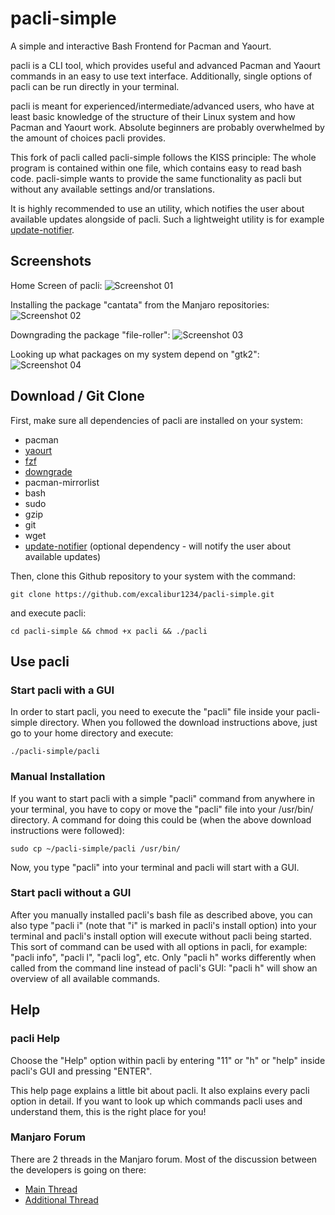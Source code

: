 # pacli-simple
A simple and interactive Bash Frontend for Pacman and Yaourt.

pacli is a CLI tool, which provides useful and advanced Pacman and Yaourt commands in an easy to use text interface. Additionally, single options of pacli can be run directly in your terminal.

pacli is meant for experienced/intermediate/advanced users, who have at least basic knowledge of the structure of their Linux system and how Pacman and Yaourt work. Absolute beginners are probably overwhelmed by the amount of choices pacli provides.

This fork of pacli called pacli-simple follows the KISS principle: The whole program is contained within one file, which contains easy to read bash code. pacli-simple wants to provide the same functionality as pacli but without any available settings and/or translations.


It is highly recommended to use an utility, which notifies the user about available updates alongside of pacli. Such a lightweight utility is for example [update-notifier](https://github.com/Chrysostomus/update-notifier).


## Screenshots

Home Screen of pacli:
![Screenshot 01](http://imagizer.imageshack.com/img924/8197/bPKppR.png)

Installing the package "cantata" from the Manjaro repositories:
![Screenshot 02](http://s32.postimg.org/50okof26t/pacli_simple2.gif)

Downgrading the package "file-roller":
![Screenshot 03](http://i.imgur.com/kKzqbSl.png)

Looking up what packages on my system depend on "gtk2":
![Screenshot 04](http://i.imgur.com/dVfXdLj.png)


## Download / Git Clone

First, make sure all dependencies of pacli are installed on your system:
- pacman
- [yaourt](https://wiki.archlinux.org/index.php/Yaourt)
- [fzf](https://aur.archlinux.org/packages/fzf/)
- [downgrade](https://aur.archlinux.org/packages/downgrade/)
- pacman-mirrorlist
- bash
- sudo
- gzip
- git
- wget
- [update-notifier](https://github.com/Chrysostomus/update-notifier) (optional dependency - will notify the user about available updates)

Then, clone this Github repository to your system with the command:
```
git clone https://github.com/excalibur1234/pacli-simple.git
```
and execute pacli:
```
cd pacli-simple && chmod +x pacli && ./pacli
```


## Use pacli

### Start pacli with a GUI
In order to start pacli, you need to execute the "pacli" file inside your pacli-simple directory. When you followed the download instructions above, just go to your home directory and execute:
```
./pacli-simple/pacli
```

### Manual Installation
If you want to start pacli with a simple "pacli" command from anywhere in your terminal, you have to copy or move the "pacli" file into your /usr/bin/ directory. A command for doing this could be (when the above download instructions were followed):
```
sudo cp ~/pacli-simple/pacli /usr/bin/
```
Now, you type "pacli" into your terminal and pacli will start with a GUI.

### Start pacli without a GUI
After you manually installed pacli's bash file as described above, you can also type "pacli i" (note that "i" is marked in pacli's install option) into your terminal and pacli's install option will execute without pacli being started. This sort of command can be used with all options in pacli, for example: "pacli info", "pacli l", "pacli log", etc.
Only "pacli h" works differently when called from the command line instead of pacli's GUI: "pacli h" will show an overview of all available commands.


## Help

### pacli Help
Choose the "Help" option within pacli by entering "11" or "h" or "help" inside pacli's GUI and pressing "ENTER". 

This help page explains a little bit about pacli. It also explains every pacli option in detail. If you want to look up which commands pacli uses and understand them, this is the right place for you!

### Manjaro Forum
There are 2 threads in the Manjaro forum. Most of the discussion between the developers is going on there:
 - [Main Thread](https://forum.manjaro.org/index.php?topic=21399.0)
 - [Additional Thread](https://forum.manjaro.org/index.php?topic=28563.0)

